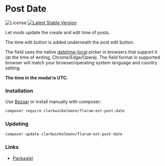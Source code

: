 # Post Date

![License](https://img.shields.io/badge/license-MIT-blue.svg) [![Latest Stable Version](https://img.shields.io/packagist/v/clarkwinkelmann/flarum-ext-post-date.svg)](https://packagist.org/packages/clarkwinkelmann/flarum-ext-post-date)

Let mods update the create and edit time of posts.

The time edit button is added underneath the post edit button.

The field uses the native [datetime-local](https://developer.mozilla.org/en-US/docs/Web/HTML/Element/input/datetime-local) picker in browsers that support it (at the time of writing, Chrome/Edge/Opera).
The field format in supported browser will match your browser/operating system language and country setting.

**The time in the modal is UTC.**

### Installation

Use [Bazaar](https://discuss.flarum.org/d/5151-flagrow-bazaar-the-extension-marketplace) or install manually with composer:

```sh
composer require clarkwinkelmann/flarum-ext-post-date
```

### Updating

```sh
composer update clarkwinkelmann/flarum-ext-post-date
```

### Links

- [Packagist](https://packagist.org/packages/clarkwinkelmann/flarum-ext-post-date)
